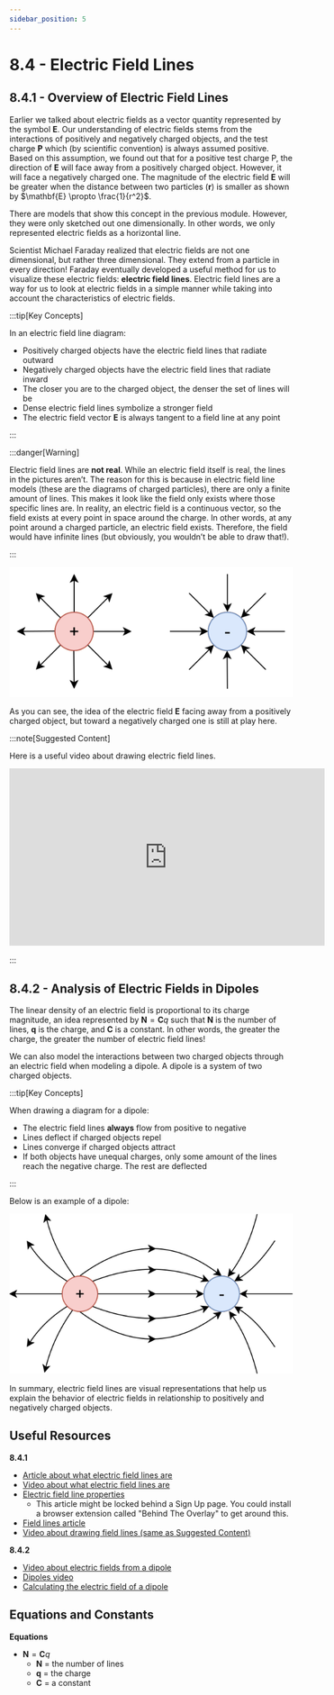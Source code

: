```yaml
---
sidebar_position: 5
---
```


# 8.4 - Electric Field Lines

## 8.4.1 - Overview of Electric Field Lines

Earlier we talked about electric fields as a vector quantity represented by the symbol $\mathbf{E}$. Our understanding of electric fields stems from the interactions of positively and negatively charged objects, and the test charge $\mathbf{P}$ which (by scientific convention) is always assumed positive. Based on this assumption, we found out that for a positive test charge P, the direction of $\mathbf{E}$ will face away from a positively charged object. However, it will face a negatively charged one. The magnitude of the electric field $\mathbf{E}$ will be greater when the distance between two particles ($\mathbf{r}$) is smaller as shown by $\mathbf{E} \propto \frac{1}{r^2}$.

There are models that show this concept in the previous module. However, they were only sketched out one dimensionally. In other words, we only represented electric fields as a horizontal line.

Scientist Michael Faraday realized that electric fields are not one dimensional, but rather three dimensional. They extend from a particle in every direction! Faraday eventually developed a useful method for us to visualize these electric fields: **electric field lines**. Electric field lines are a way for us to look at electric fields in a simple manner while taking into account the characteristics of electric fields.

:::tip[Key Concepts]

In an electric field line diagram:

- Positively charged objects have the electric field lines that radiate outward
- Negatively charged objects have the electric field lines that radiate inward
- The closer you are to the charged object, the denser the set of lines will be
- Dense electric field lines symbolize a stronger field
- The electric field vector $\mathbf{E}$ is always tangent to a field line at any point

:::

:::danger[Warning]

Electric field lines are **not real**. While an electric field itself is real, the lines in the pictures aren’t. The reason for this is because in electric field line models (these are the diagrams of charged particles), there are only a finite amount of lines. This makes it look like the field only exists where those specific lines are. In reality, an electric field is a continuous vector, so the field exists at every point in space around the charge. In other words, at any point around a charged particle, an electric field exists. Therefore, the field would have infinite lines (but obviously, you wouldn’t be able to draw that!).

:::

![Diagram of electric field lines pointing away from a positive charge and towards a negative one.](8.4-Images/Field-Lines-Pos-Neg-Lines.svg)

As you can see, the idea of the electric field $\mathbf{E}$ facing away from a positively charged object, but toward a negatively charged one is still at play here.

:::note[Suggested Content]

Here is a useful video about drawing electric field lines.

<iframe width="560" height="315" src="https://www.youtube.com/embed/AtbaYUYTawg?si=9Mo2w3xz5jgiye5F" title="YouTube video player" frameborder="0" allow="accelerometer; autoplay; clipboard-write; encrypted-media; gyroscope; picture-in-picture; web-share" referrerpolicy="strict-origin-when-cross-origin" allowfullscreen></iframe>

:::

## 8.4.2 - Analysis of Electric Fields in Dipoles

The linear density of an electric field is proportional to its charge magnitude, an idea represented by $\mathbf{N} = \mathbf{C} q$ such that $\mathbf{N}$ is the number of lines, $\mathbf{q}$ is the charge, and $\mathbf{C}$ is a constant. In other words, the greater the charge, the greater the number of electric field lines!

We can also model the interactions between two charged objects through an electric field when modeling a dipole. A dipole is a system of two charged objects.

:::tip[Key Concepts]

When drawing a diagram for a dipole:

- The electric field lines **always** flow from positive to negative
- Lines deflect if charged objects repel
- Lines converge if charged objects attract
- If both objects have unequal charges, only some amount of the lines reach the negative charge. The rest are deflected

:::

Below is an example of a dipole:

![Diagram of a dipole.](8.4-Images/Field-Lines-Dipole.svg)

In summary, electric field lines are visual representations that help us explain the behavior of electric fields in relationship to positively and negatively charged objects.

## Useful Resources

**8.4.1**

- [Article about what electric field lines are](https://www.physicsclassroom.com/class/estatics/lesson-4/electric-field-lines)
- [Video about what electric field lines are](https://www.youtube.com/watch?v=zyUUwCFVFE8)
- [Electric field line properties](https://www.turito.com/learn/physics/properties-of-electric-field-lines-grade-8)
  - This article might be locked behind a Sign Up page. You could install a browser extension called "Behind The Overlay" to get around this.
- [Field lines article](https://phys.libretexts.org/Bookshelves/Conceptual_Physics/Introduction_to_Physics_(Park)/04%3A_Unit_3-_Classical_Physics_-_Thermodynamics_Electricity_and_Magnetism_and_Light/09%3A_Electricity/9.05%3A_Electric_Field_Lines#:~:text=can%20never%20cross.-,Glossary,Electric%20Potential%20and%20Potential%20Energy)
- [Video about drawing field lines (same as Suggested Content)](https://www.youtube.com/embed/AtbaYUYTawg?si=9Mo2w3xz5jgiye5F)

**8.4.2**

- [Video about electric fields from a dipole](https://www.youtube.com/watch?v=T6nWSRvJ4Y0)
- [Dipoles video](https://www.youtube.com/watch?v=j2lHyYQ2PJo)
- [Calculating the electric field of a dipole](https://byjus.com/physics/dipole-electric-field/)

## Equations and Constants

**Equations**

- $\mathbf{N} = \mathbf{C} q$
  - $\mathbf{N}$ = the number of lines
  - $\mathbf{q}$ = the charge
  - $\mathbf{C}$ = a constant
